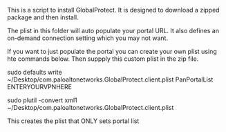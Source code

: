 This is a script to install GlobalProtect. It is designed to download a zipped package and then install. 

The plist in this folder will auto populate your portal URL. It also defines an on-demand connection setting which you may not want. 

If you want to just populate the portal you can create your own plist using hte commands below. Then suppply this custom plist in the zip file.

sudo defaults write ~/Desktop/com.paloaltonetworks.GlobalProtect.client.plist PanPortalList ENTERYOURVPNHERE

sudo plutil -convert xml1 ~/Desktop/com.paloaltonetworks.GlobalProtect.client.plist

This creates the plist that ONLY sets portal list
